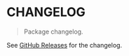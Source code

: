 # CHANGELOG

> Package changelog.

See [GitHub Releases](https://github.com/stdlib-js/stats-base-dists-laplace-mgf/releases) for the changelog.